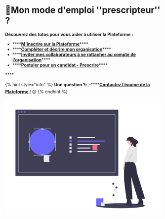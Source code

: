 # 📘Mon mode d'emploi ''prescripteur'' ?

**Découvrez des tutos pour vous aider à utiliser la Plateforme :**

* \*\*\*\*[**M'inscrire sur la Plateforme**](inscription-prescripteur.md)\*\*\*\*
* \*\*\*\*[**Compléter et décrire mon organisation**](description-organisation.md)\*\*\*\*
* \*\*\*\*[**Inviter mes collaborateurs à se rattacher au compte de l'organisation**](rattachement-collaborateur-au-compte.md)\*\*\*\*
* \*\*\*\*[**Postuler pour un candidat - Prescrire**](postuler-pour-un-candidat.md)\*\*\*\*

\*\*\*\*

{% hint style="info" %}
**Une question ?**👉\*\*\*\*[**Contactez l’équipe de la Plateforme** !](mailto:contact@inclusion.beta.gouv.fr) 😊 
{% endhint %}

![](../.gitbook/assets/capture-de-cran-2020-06-24-a-18.58.52.png)

